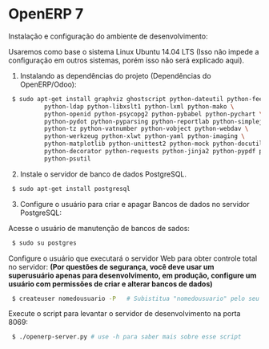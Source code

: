 # OpenERP 7

Instalação e configuração do ambiente de desenvolvimento:

Usaremos como base o sistema Linux Ubuntu 14.04 LTS (Isso não impede a configuração em outros sistemas, porém isso não será explicado aqui).

1. Instalando as dependências do projeto (Dependências do OpenERP/Odoo):

```bash
 $ sudo apt-get install graphviz ghostscript python-dateutil python-feedparser python-gdata \
          python-ldap python-libxslt1 python-lxml python-mako \
          python-openid python-psycopg2 python-pybabel python-pychart \
          python-pydot python-pyparsing python-reportlab python-simplejson \
          python-tz python-vatnumber python-vobject python-webdav \
          python-werkzeug python-xlwt python-yaml python-imaging \
          python-matplotlib python-unittest2 python-mock python-docutils \
          python-decorator python-requests python-jinja2 python-pypdf python-passlib \
          python-psutil
```

2. Instale o servidor de banco de dados PostgreSQL.

```bash
 $ sudo apt-get install postgresql
```

3. Configure o usuário para criar e apagar Bancos de dados no servidor PostgreSQL:

Acesse o usuário de manutenção de bancos de sados:

```bash
 $ sudo su postgres
```

Configure o usuário que executará o servidor Web para obter controle total no servidor: **(Por questões de segurança, você deve usar um superusuário apenas para desenvolvimento, em produção, configure um usuário com permissões de criar e alterar bancos de dados)**

```bash
 $ createuser nomedousuario -P   # Subistitua "nomedousuario" pelo seu nome de usuário
```

Execute o script para levantar o servidor de desenvolvimento na porta 8069:

```bash
 $ ./openerp-server.py # use -h para saber mais sobre esse script
```

